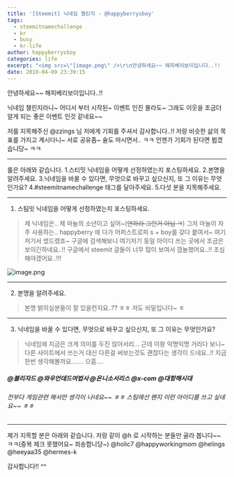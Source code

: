 ```yaml
---
title: '[Steemit] 닉네임 챌린지 - @happyberrysboy'
tags:
  - steemitnamechallenge
  - kr
  - busy
  - kr-life
author: happyberrysboy
categories: life
excerpt: "<img src=\"[image.png\" />\r\n안녕하세요~~ 해피베리보이입니다..!!  닉네임 챌린지라니~ 어디서 부터 시작된~ 이벤트 인진 몰라도~  그래도 이웃을 조금더 알게 되는 좋은 이벤트 인것 같네요~~  저를 지목해주신 @zzings 님 저에게 기회를 주셔서 감사합니다..!! 저랑 비슷한 삶의 목표를 가지고 계시다니~ 서로 공유좀~ 술도 마시면서.. ㅋㅋ  언젠가 기회가 된다면 뵙겠습니당~ ....."
date: 2018-04-09 23:39:15
---
```


안녕하세요~~ 해피베리보이입니다..!!

닉네임 챌린지라니~ 어디서 부터 시작된~ 이벤트 인진 몰라도~ 
그래도 이웃을 조금더 알게 되는 좋은 이벤트 인것 같네요~~

저를 지목해주신 @zzings 님 저에게 기회를 주셔서 감사합니다..!!
저랑 비슷한 삶의 목표를 가지고 계시다니~ 서로 공유좀~ 술도 마시면서.. ㅋㅋ 
언젠가 기회가 된다면 뵙겠습니당~ ㅋㅋ

___

룰은 아래와 같습니다.
1.스티밋 닉네임을 어떻게 선정하였는지 포스팅하세요.
2.본명을 알려주세요.
3.닉네임을 바꿀 수 있다면, 무엇으로 바꾸고 싶으신지, 또 그 이유는 무엇인가요?
4.#steemitnamechallenge 태그를 달아주세요.
5.다섯 분을 지목해주세요.

___

1. 스팀잇 닉네임을 어떻게 선정하였는지 포스팅하세요.
> 제 닉네임은.. 제 마눌의 소년이고 싶어~(~~연하라 그런거 아님 ㅋ~~) 그저 마눌이 자주 사용하는..
happyberry 에 다가 어퍼스트로피 s + boy를 갖다 붙여서~ 여기저기서 썼드랬죠~
구글에 검색해보니 여기저기 동일 아이디 쓰는 곳에서 조금은 보이긴하네요..!!
구글에서 steemit 글들이 너무 많이 보여서 깜놀했어요..!!
조심해야겠어요..!!!

![image.png](https://gateway.ipfs.io/ipfs/QmUqEju3yCTTjbZCdgwF9ob44hrCQAHKar4DfLz6MpEemG)

___

2. 본명을 알려주세요.
>본명 밝히실분들이 잘 있을런지요..?? ㅎㅎ
저도 비밀입니다~ ㅎ 

___

3. 닉네임을 바꿀 수 있다면, 무엇으로 바꾸고 싶으신지, 또 그 이유는 무엇인가요?
>닉네임에 지금은 크게 의미를 두진 않아서리...
근데 이왕 익명익명 거리다 보니~ 다른 사이트에서 쓰는거 대신 다른걸 써보는것도 괜찮다는 생각이 드네요..!!
지금 한번 생각해볼까요....... 으흠....
##### @블리자드 @와우언데드여법사 @온니소서리스 @x-com @대항해시대
###### 전부다 게임관련 해서만 생각이 나네요~~ ㅎㅎ 스팀에선 왠지 이런 아이디를 쓰고 싶네요~~ ㅎㅎ
___

제가 지목할 분은 아래와 같습니다.
저랑 같이 @h 로 시작하는 분들만 골라 봅니다~~ ㅋㅋ(중복 체크 못했어요~ 죄송합니당~)
@holic7 @happyworkingmom @helings @heeyaa35 @hermes-k

감사합니다!! ^^